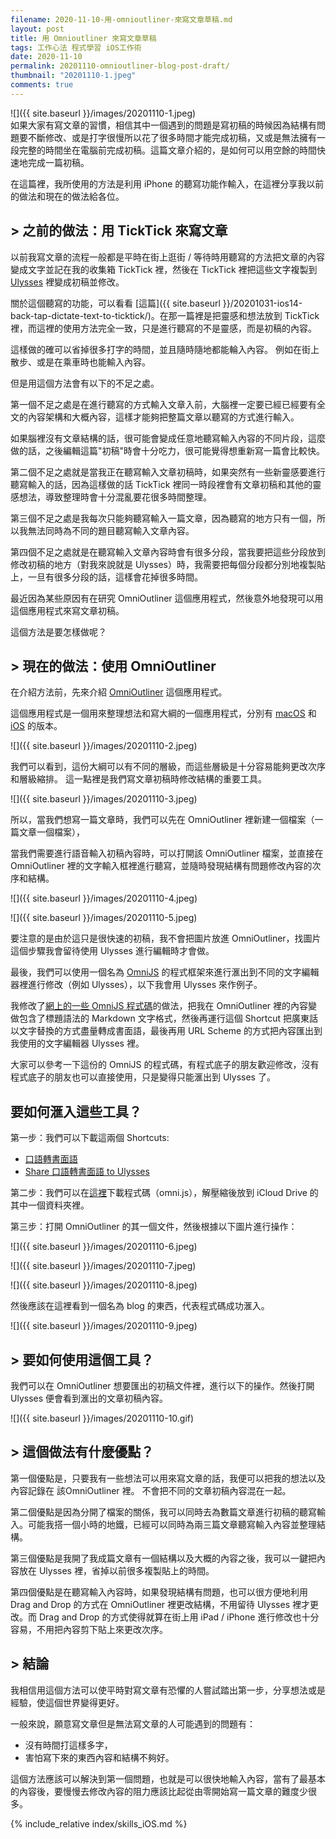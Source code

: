 ```yaml
---
filename: 2020-11-10-用-omnioutliner-來寫文章草稿.md
layout: post
title: 用 Omnioutliner 來寫文章草稿
tags: 工作心法 程式學習 iOS工作術
date: 2020-11-10
permalink: 20201110-omnioutliner-blog-post-draft/
thumbnail: "20201110-1.jpeg"
comments: true
---
```


![]({{ site.baseurl }}/images/20201110-1.jpeg)  
如果大家有寫文章的習慣，相信其中一個遇到的問題是寫初稿的時候因為結構有問題要不斷修改、或是打字很慢所以花了很多時間才能完成初稿，又或是無法擁有一段完整的時間坐在電腦前完成初稿。這篇文章介紹的，是如何可以用空餘的時間快速地完成一篇初稿。

在這篇裡，我所使用的方法是利用 iPhone 的聽寫功能作輸入，在這裡分享我以前的做法和現在的做法給各位。

## > 之前的做法：用 TickTick 來寫文章

以前我寫文章的流程一般都是平時在街上逛街 / 等待時用聽寫的方法把文章的內容變成文字並記在我的收集箱 TickTick 裡，然後在 TickTick 裡把這些文字複製到 [Ulysses](https://ulysses.app) 裡變成初稿並修改。

關於這個聽寫的功能，可以看看 [這篇]({{ site.baseurl }}/20201031-ios14-back-tap-dictate-text-to-ticktick/)。在那一篇裡是把靈感和想法放到 TickTick 裡，而這裡的使用方法完全一致，只是進行聽寫的不是靈感，而是初稿的內容。

這樣做的確可以省掉很多打字的時間，並且隨時隨地都能輪入內容。 例如在街上散步、或是在乘車時也能輸入內容。

但是用這個方法會有以下的不足之處。

第一個不足之處是在進行聽寫的方式輸入文章入前，大腦裡一定要已經已經要有全文的內容架構和大概內容，這樣才能夠把整篇文章以聽寫的方式進行輸入。

如果腦裡沒有文章結構的話，很可能會變成任意地聽寫輸入內容的不同片段，這麼做的話，之後編輯這篇"初稿"時會十分吃力，很可能覺得想重新寫一篇會比較快。

第二個不足之處就是當我正在聽寫輸入文章初稿時，如果突然有一些新靈感要進行聽寫輸入的話，因為這樣做的話 TickTick 裡同一時段裡會有文章初稿和其他的靈感想法，導致整理時會十分混亂要花很多時間整理。

第三個不足之處是我每次只能夠聽寫輸入一篇文章，因為聽寫的地方只有一個，所以我無法同時為不同的題目聽寫輸入文章內容。

第四個不足之處就是在聽寫輸入文章內容時會有很多分段，當我要把這些分段放到修改初稿的地方（對我來說就是 Ulysses）時，我需要把每個分段都分別地複製貼上，一旦有很多分段的話，這樣會花掉很多時間。

最近因為某些原因有在研究 OmniOutliner 這個應用程式，然後意外地發現可以用這個應用程式來寫文章初稿。

這個方法是要怎樣做呢？

## > 現在的做法：使用 OmniOutliner

在介紹方法前，先來介紹 [OmniOutliner](https://www.omnigroup.com/omnioutliner/) 這個應用程式。

這個應用程式是一個用來整理想法和寫大綱的一個應用程式，分別有 [macOS](https://www.omnigroup.com/omnioutliner/) 和 [iOS](https://www.omnigroup.com/omnioutliner/ios/) 的版本。

![]({{ site.baseurl }}/images/20201110-2.jpeg)

我們可以看到，這份大綱可以有不同的層級，而這些層級是十分容易能夠更改次序和層級縮排。 這一點裡是我們寫文章初稿時修改結構的重要工具。

![]({{ site.baseurl }}/images/20201110-3.jpeg)

所以，當我們想寫一篇文章時，我們可以先在 OmniOutliner 裡新建一個檔案（一篇文章一個檔案），

當我們需要進行語音輸入初稿內容時，可以打開該 OmniOutliner 檔案，並直接在 OmniOutliner 裡的文字輸入框裡進行聽寫，並隨時發現結構有問題修改內容的次序和結構。

![]({{ site.baseurl }}/images/20201110-4.jpeg)

![]({{ site.baseurl }}/images/20201110-5.jpeg)

要注意的是由於這只是很快速的初稿，我不會把圖片放進 OmniOutliner，找圖片這個步驟我會留待使用 Ulysses 進行編輯時才會做。

最後，我們可以使用一個名為 [OmniJS](https://omni-automation.com/omnioutliner/item.html) 的程式框架來進行滙出到不同的文字編輯器裡進行修改（例如 Ulysses），以下我會用 Ulysses 來作例子。

我修改了[網上的一些 OmniJS 程式碼](https://www.productived.net/exporting-markdown-omnioutliner/)的做法，把我在 OmniOutliner 裡的內容變做包含了標題語法的 Markdown 文字格式，然後再運行這個 Shortcut 把廣東話以文字替換的方式盡量轉成書面語，最後再用 URL Scheme 的方式把內容匯出到我使用的文字編輯器 Ulysses 裡。

大家可以參考一下這份的 OmniJS 的程式碼，有程式底子的朋友歡迎修改，沒有程式底子的朋友也可以直接使用，只是變得只能滙出到 Ulysses 了。

## 要如何滙入這些工具？

第一步：我們可以下載這兩個 Shortcuts:

* [口語轉書面語](https://www.icloud.com/shortcuts/0a29e3174ad44869a559efd68204ad2a)
* [Share 口語轉書面語 to Ulysses](https://www.icloud.com/shortcuts/d6486c055cf44700be6eb8074f46494b)

第二步：我們可以在[這裡](https://github.com/roulesophy/ios-omnioutliner-to-ulysses/raw/main/blog.omnijs.zip)下載程式碼（omni.js），解壓縮後放到 iCloud Drive 的其中一個資料夾裡。

第三步：打開 OmniOutliner 的其一個文件，然後根據以下圖片進行操作：

![]({{ site.baseurl }}/images/20201110-6.jpeg)

![]({{ site.baseurl }}/images/20201110-7.jpeg)

![]({{ site.baseurl }}/images/20201110-8.jpeg)

然後應該在這裡看到一個名為 blog 的東西，代表程式碼成功滙入。

![]({{ site.baseurl }}/images/20201110-9.jpeg)

## > 要如何使用這個工具？

我們可以在 OmniOutliner 想要匯出的初稿文件裡，進行以下的操作。然後打開 Ulysses 便會看到滙出的文章初稿內容。

![]({{ site.baseurl }}/images/20201110-10.gif)

## > 這個做法有什麼優點？

第一個優點是，只要我有一些想法可以用來寫文章的話，我便可以把我的想法以及內容記錄在 該OmniOutliner 裡。 不會把不同的文章初稿內容混在一起。

第二個優點是因為分開了檔案的關係，我可以同時去為數篇文章進行初稿的聽寫輸入。可能我搭一個小時的地鐵，已經可以同時為兩三篇文章聽寫輸入內容並整理結構。

第三個優點是我開了我成篇文章有一個結構以及大概的內容之後，我可以一鍵把內容放在 Ulysses 裡，省掉以前很多複製貼上的時間。

第四個優點是在聽寫輸入內容時，如果發現結構有問題，也可以很方便地利用 Drag and Drop 的方式在 OmniOutliner 裡更改結構，不用留待 Ulysses 裡才更改。而 Drag and Drop 的方式使得就算在街上用 iPad / iPhone 進行修改也十分容易，不用把內容剪下貼上來更改次序。

## > 結論

 我相信用這個方法可以使平時對寫文章有恐懼的人嘗試踏出第一步，分享想法或是經驗，使這個世界變得更好。

 一般來說，願意寫文章但是無法寫文章的人可能遇到的問題有：

* 沒有時間打這樣多字，
* 害怕寫下來的東西內容和結構不夠好。

這個方法應該可以解決到第一個問題，也就是可以很快地輸入內容，當有了最基本的內容後，要慢慢去修改內容的阻力應該比起從由零開始寫一篇文章的難度少很多。

{% include_relative index/skills_iOS.md %}
